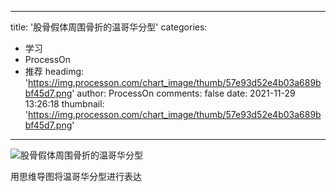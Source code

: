 
---
title: '股骨假体周围骨折的温哥华分型'
categories: 
 - 学习
 - ProcessOn
 - 推荐
headimg: 'https://img.processon.com/chart_image/thumb/57e93d52e4b03a689bbf45d7.png'
author: ProcessOn
comments: false
date: 2021-11-29 13:26:18
thumbnail: 'https://img.processon.com/chart_image/thumb/57e93d52e4b03a689bbf45d7.png'
---

<div>   
<img class="thumb" alt="股骨假体周围骨折的温哥华分型" src="https://img.processon.com/chart_image/thumb/57e93d52e4b03a689bbf45d7.png" referrerpolicy="no-referrer">
<p>用思维导图将温哥华分型进行表达</p>  
</div>
            